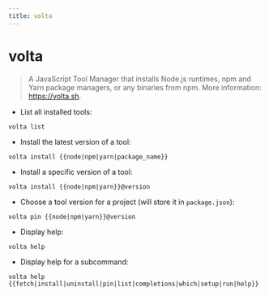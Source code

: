```yaml
---
title: volta
---
```

# volta

> A JavaScript Tool Manager that installs Node.js runtimes, npm and Yarn package managers, or any binaries from npm.
> More information: <https://volta.sh>.

- List all installed tools:

`volta list`

- Install the latest version of a tool:

`volta install {{node|npm|yarn|package_name}}`

- Install a specific version of a tool:

`volta install {{node|npm|yarn}}@version`

- Choose a tool version for a project (will store it in `package.json`):

`volta pin {{node|npm|yarn}}@version`

- Display help:

`volta help`

- Display help for a subcommand:

`volta help {{fetch|install|uninstall|pin|list|completions|which|setup|run|help}}`
